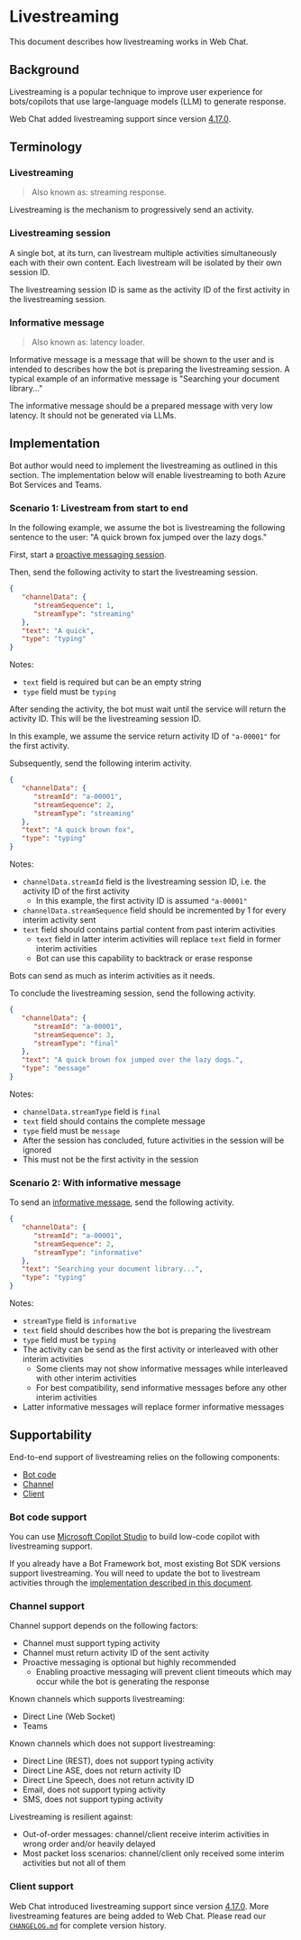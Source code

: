 # Livestreaming

This document describes how livestreaming works in Web Chat.

## Background

Livestreaming is a popular technique to improve user experience for bots/copilots that use large-language models (LLM) to generate response.

Web Chat added livestreaming support since version [4.17.0](../CHANGELOG.md#4170---2024-05-06).

## Terminology

### Livestreaming

> Also known as: streaming response.

Livestreaming is the mechanism to progressively send an activity.

### Livestreaming session

A single bot, at its turn, can livestream multiple activities simultaneously each with their own content. Each livestream will be isolated by their own session ID.

The livestreaming session ID is same as the activity ID of the first activity in the livestreaming session.

### Informative message

> Also known as: latency loader.

Informative message is a message that will be shown to the user and is intended to describes how the bot is preparing the livestreaming session. A typical example of an informative message is "Searching your document library..."

The informative message should be a prepared message with very low latency. It should not be generated via LLMs.

## Implementation

Bot author would need to implement the livestreaming as outlined in this section. The implementation below will enable livestreaming to both Azure Bot Services and Teams.

### Scenario 1: Livestream from start to end

In the following example, we assume the bot is livestreaming the following sentence to the user: "A quick brown fox jumped over the lazy dogs."

First, start a [proactive messaging session](https://learn.microsoft.com/en-us/azure/bot-service/bot-builder-howto-proactive-message?view=azure-bot-service-4.0).

Then, send the following activity to start the livestreaming session.

```json
{
   "channelData": {
      "streamSequence": 1,
      "streamType": "streaming"
   },
   "text": "A quick",
   "type": "typing"
}
```

Notes:

-  `text` field is required but can be an empty string
-  `type` field must be `typing`

After sending the activity, the bot must wait until the service will return the activity ID. This will be the livestreaming session ID.

In this example, we assume the service return activity ID of `"a-00001"` for the first activity.

Subsequently, send the following interim activity.

```json
{
   "channelData": {
      "streamId": "a-00001",
      "streamSequence": 2,
      "streamType": "streaming"
   },
   "text": "A quick brown fox",
   "type": "typing"
}
```

Notes:

-  `channelData.streamId` field is the livestreaming session ID, i.e. the activity ID of the first activity
   -  In this example, the first activity ID is assumed `"a-00001"`
-  `channelData.streamSequence` field should be incremented by 1 for every interim activity sent
-  `text` field should contains partial content from past interim activities
   -  `text` field in latter interim activities will replace `text` field in former interim activities
   -  Bot can use this capability to backtrack or erase response

Bots can send as much as interim activities as it needs.

To conclude the livestreaming session, send the following activity.

```json
{
   "channelData": {
      "streamId": "a-00001",
      "streamSequence": 3,
      "streamType": "final"
   },
   "text": "A quick brown fox jumped over the lazy dogs.",
   "type": "message"
}
```

Notes:

-  `channelData.streamType` field is `final`
-  `text` field should contains the complete message
-  `type` field must be `message`
-  After the session has concluded, future activities in the session will be ignored
-  This must not be the first activity in the session

### Scenario 2: With informative message

To send an [informative message](#informative-message), send the following activity.

```json
{
   "channelData": {
      "streamId": "a-00001",
      "streamSequence": 2,
      "streamType": "informative"
   },
   "text": "Searching your document library...",
   "type": "typing"
}
```

Notes:

-  `streamType` field is `informative`
-  `text` field should describes how the bot is preparing the livestream
-  `type` field must be `typing`
-  The activity can be send as the first activity or interleaved with other interim activities
   -  Some clients may not show informative messages while interleaved with other interim activities
   -  For best compatibility, send informative messages before any other interim activities
-  Latter informative messages will replace former informative messages

## Supportability

End-to-end support of livestreaming relies on the following components:

-  [Bot code](#bot-code-support)
-  [Channel](#channel-support)
-  [Client](#client-support)

### Bot code support

You can use [Microsoft Copilot Studio](https://www.microsoft.com/en-us/microsoft-copilot/microsoft-copilot-studio) to build low-code copilot with livestreaming support.

If you already have a Bot Framework bot, most existing Bot SDK versions support livestreaming. You will need to update the bot to livestream activities through the [implementation described in this document](#implementation).

### Channel support

Channel support depends on the following factors:

-  Channel must support typing activity
-  Channel must return activity ID of the sent activity
-  Proactive messaging is optional but highly recommended
   -  Enabling proactive messaging will prevent client timeouts which may occur while the bot is generating the response

Known channels which supports livestreaming:

-  Direct Line (Web Socket)
-  Teams

Known channels which does not support livestreaming:

-  Direct Line (REST), does not support typing activity
-  Direct Line ASE, does not return activity ID
-  Direct Line Speech, does not return activity ID
-  Email, does not support typing activity
-  SMS, does not support typing activity

Livestreaming is resilient against:

-  Out-of-order messages: channel/client receive interim activities in wrong order and/or heavily delayed
-  Most packet loss scenarios: channel/client only received some interim activities but not all of them

### Client support

Web Chat introduced livestreaming support since version [4.17.0](../CHANGELOG.md#4170---2024-05-06). More livestreaming features are being added to Web Chat. Please read our [`CHANGELOG.md`](../CHANGELOG.md) for complete version history.
